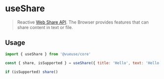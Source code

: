 # useShare

> Reactive [Web Share API](https://developer.mozilla.org/en-US/docs/Web/API/Navigator/share). The Browser provides features that can share content in text or file.

## Usage

```js
import { useShare } from '@vueuse/core'

const { share, isSupported } = useShare({ title: 'Hello', text: 'Hello my friend!', url: location.href })

if (isSupported) share()
```

